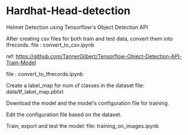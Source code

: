 # Hardhat-Head-detection
Helmet Detection using Tensorflow's Object Detection API

After creating csv files for both train and test data, convert them into tfrecords.
file : convert_to_csv.ipynb

ref: https://github.com/TannerGilbert/Tensorflow-Object-Detection-API-Train-Model

file : convert_to_tfrecords.ipynb

Create a label_map for num of classes in the dataset
file: data/tf_label_map.pbtxt

Download the model and the model's configuration file for training.

Edit the configuration file based on the dataset.

Train, export and test the model:
file: training_on_images.ipynb





